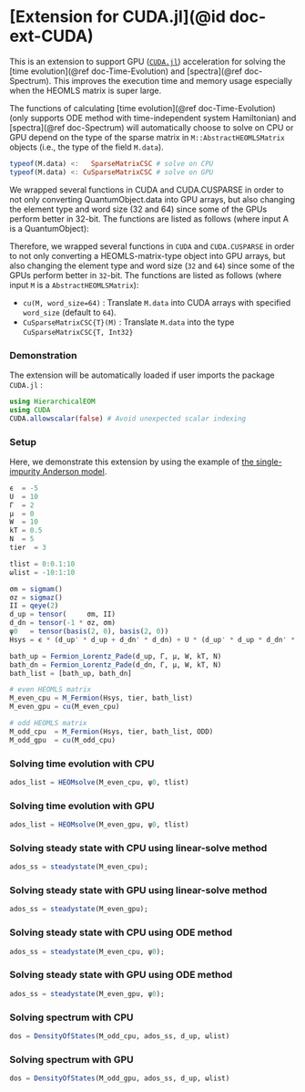 # [Extension for CUDA.jl](@id doc-ext-CUDA)

This is an extension to support GPU ([`CUDA.jl`](https://github.com/JuliaGPU/CUDA.jl)) acceleration for solving the [time evolution](@ref doc-Time-Evolution) and [spectra](@ref doc-Spectrum). This improves the execution time and memory usage especially when the HEOMLS matrix is super large.

The functions of calculating [time evolution](@ref doc-Time-Evolution) (only supports ODE method with time-independent system Hamiltonian) and [spectra](@ref doc-Spectrum) will automatically choose to solve on CPU or GPU depend on the type of the sparse matrix in `M::AbstractHEOMLSMatrix` objects (i.e., the type of the field `M.data`). 

```julia
typeof(M.data) <:   SparseMatrixCSC # solve on CPU
typeof(M.data) <: CuSparseMatrixCSC # solve on GPU
```

We wrapped several functions in CUDA and CUDA.CUSPARSE in order to not only converting QuantumObject.data into GPU arrays, but also changing the element type and word size (32 and 64) since some of the GPUs perform better in 32-bit. The functions are listed as follows (where input A is a QuantumObject):

Therefore, we wrapped several functions in `CUDA` and `CUDA.CUSPARSE` in order to not only converting a HEOMLS-matrix-type object into GPU arrays, but also changing the element type and word size (`32` and `64`) since some of the GPUs perform better in `32`-bit. The functions are listed as follows (where input `M` is a `AbstractHEOMLSMatrix`):
- `cu(M, word_size=64)` : Translate `M.data` into CUDA arrays with specified `word_size` (default to `64`).
- `CuSparseMatrixCSC{T}(M)` : Translate `M.data` into the type `CuSparseMatrixCSC{T, Int32}`

### Demonstration

The extension will be automatically loaded if user imports the package `CUDA.jl` :

```julia
using HierarchicalEOM
using CUDA
CUDA.allowscalar(false) # Avoid unexpected scalar indexing
```

### Setup

Here, we demonstrate this extension by using the example of [the single-impurity Anderson model](https://qutip.org/qutip-julia-tutorials/HierarchicalEOM.jl/SIAM.html).

```julia
ϵ  = -5
U  = 10
Γ  = 2
μ  = 0
W  = 10
kT = 0.5
N  = 5
tier  = 3

tlist = 0:0.1:10
ωlist = -10:1:10

σm = sigmam()
σz = sigmaz()
II = qeye(2)
d_up = tensor(     σm, II)
d_dn = tensor(-1 * σz, σm)
ψ0   = tensor(basis(2, 0), basis(2, 0))
Hsys = ϵ * (d_up' * d_up + d_dn' * d_dn) + U * (d_up' * d_up * d_dn' * d_dn)

bath_up = Fermion_Lorentz_Pade(d_up, Γ, μ, W, kT, N)
bath_dn = Fermion_Lorentz_Pade(d_dn, Γ, μ, W, kT, N)
bath_list = [bath_up, bath_dn]

# even HEOMLS matrix
M_even_cpu = M_Fermion(Hsys, tier, bath_list)
M_even_gpu = cu(M_even_cpu)

# odd HEOMLS matrix
M_odd_cpu  = M_Fermion(Hsys, tier, bath_list, ODD)
M_odd_gpu  = cu(M_odd_cpu)
```

### Solving time evolution with CPU

```julia
ados_list = HEOMsolve(M_even_cpu, ψ0, tlist)
```

### Solving time evolution with GPU

```julia
ados_list = HEOMsolve(M_even_gpu, ψ0, tlist)
```

### Solving steady state with CPU using linear-solve method

```julia
ados_ss = steadystate(M_even_cpu);
```

### Solving steady state with GPU using linear-solve method

```julia
ados_ss = steadystate(M_even_gpu);
```

### Solving steady state with CPU using ODE method

```julia
ados_ss = steadystate(M_even_cpu, ψ0);
```

### Solving steady state with GPU using ODE method

```julia
ados_ss = steadystate(M_even_gpu, ψ0);
```

### Solving spectrum with CPU

```julia
dos = DensityOfStates(M_odd_cpu, ados_ss, d_up, ωlist)
```

### Solving spectrum with GPU

```julia
dos = DensityOfStates(M_odd_gpu, ados_ss, d_up, ωlist)
```
